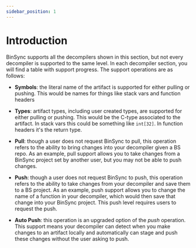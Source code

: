 ```yaml
---
sidebar_position: 1
---
```


# Introduction

BinSync supports all the decompilers shown in this section, but not every decompiler is supported to the same level. 
In each decompiler section, you will find a table with support progress. The support operations are as follows:

- **Symbols**: the literal name of the artifact is supported for either pulling or pushing. This would be names for things
like stack vars and function headers

- **Types**: artifact types, including user created types, are supported for either pulling or pushing. This would be the
C-type associated to the artifact. In stack vars this could be something like `int[32]`. In function headers it's the return type.

- **Pull**: though a user does not request BinSync to pull, this operation refers to the ability to bring changes into your 
decompiler given a BS repo. As an example, pull support allows you to take changes from a BinSync project set by another user,
but you may not be able to push changes.

- **Push**: though a user does not request BinSync to push, this operation refers to the ability to take changes from your decompiler
and save them to a BS project. As an example, push support allows you to change the name of a function in your decompiler, which would then
save that change into your BinSync project. This push level requires users to request the push. 

- **Auto Push**: this operation is an upgraded option of the _push_ operation. This support means your decompiler can detect when you make
changes to an artifact locally and automatically can stage and push these changes without the user asking to push. 
